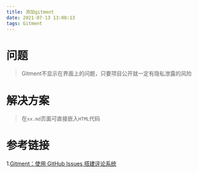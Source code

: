 ```yaml
---
title: 添加gitment
date: 2021-07-13 13:08:13
tags: Gitment
---
```

# 问题
> Gitment不显示在界面上的问题，只要项目公开就一定有隐私泄露的风险
# 解决方案
> 在`xx.md`页面可直接嵌入`HTML`代码

# 参考链接
1.[Gitment：使用 GitHub Issues 搭建评论系统 ](https://imsun.net/posts/gitment-introduction/)

<div id="container"></div>
<link rel="stylesheet" href="https://imsun.github.io/gitment/style/default.css">
<script src="https://imsun.github.io/gitment/dist/gitment.browser.js"></script>
